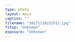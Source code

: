 ```yaml
---
type: photo
layout: main
caption: ""
filename: "20171116222512.jpg"
fstop: "Unknown"
exposure: "Unknown"
---
```

